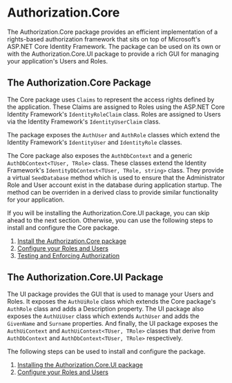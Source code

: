 # Authorization.Core

The Authorization.Core package provides an efficient implementation of a rights-based authorization 
framework that sits on top of Microsoft's ASP.NET Core Identity Framework. The package can be used 
on its own or with the Authorization.Core.UI package to provide a rich GUI for managing your 
application's Users and Roles.

## The Authorization.Core Package

The Core package uses `Claims` to represent the access rights defined by the application. These Claims are 
assigned to Roles using the ASP.NET Core Identity Framework's `IdentityRoleClaim` class. Roles are assigned 
to Users via the Identity Framework's `IdentityUserClaim` class.

The package exposes the `AuthUser` and `AuthRole` classes which extend the Identity Framework's `IdentityUser` 
and `IdentityRole` classes. 

The Core package also exposes the `AuthDbContext` and a generic `AuthDbContext<TUser, TRole>` class. 
These classes extend the Identity Framework's `IdentityDbContext<TUser, TRole, string>` class. They 
provide a virtual `SeedDatabase` method which is used to ensure that the Administrator Role and User 
account exist in the database during application startup. The method can be overriden in a derived class to 
provide similar functionality for your application.

If you will be installing the Authorization.Core.UI package, you can skip ahead to the next section. 
Otherwise, you can use the following steps to install and configure the Core package.

1.   [Install the Authorization.Core package](docs/Install-Core-Package.md)
2.   [Configure your Roles and Users](docs/Configure-Core-Roles-and-Users.md)
3.   [Testing and Enforcing Authorization](docs/Enforcing-Authorization.md)

## The Authorization.Core.UI Package

The UI package provides the GUI that is used to manage your Users and Roles. It exposes the `AuthUiRole` 
class which extends the Core package's `AuthRole` class and adds a Description property. The UI package 
also exposes the `AuthUiUser` class which extends `AuthUser` and  adds the `GivenName` and `Surname` 
properties. And finally, the UI package exposes the `AuthUiContext` and `AuthUiContext<TUser, TRole>` 
classes that derive from `AuthDbContext` and `AuthDbContext<TUser, TRole>` respectively.

The following steps can be used to install and configure the package.

1.   [Installing the Authorization.Core.UI package](docs/Install-UI-Package.md)
2.   [Configure your Roles and Users](docs/Configure-UI-Roles-and-Users.md)
